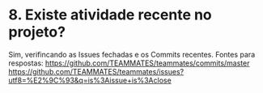 # 8. Existe atividade recente no projeto?
Sim, verifincando as Issues fechadas e os Commits recentes.
Fontes para respostas: 
https://github.com/TEAMMATES/teammates/commits/master
https://github.com/TEAMMATES/teammates/issues?utf8=%E2%9C%93&q=is%3Aissue+is%3Aclose  